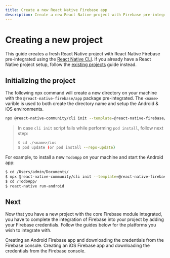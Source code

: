 ```yaml
---
title: Create a new React Native Firebase app
description: Create a new React Native project with Firebase pre-integrated
---
```


# Creating a new project

This guide creates a fresh React Native project with React Native Firebase pre-integrated using the [React Native CLI](https://github.com/react-native-community/cli). If you already have a React Native project setup, follow the [existing projects](/quick-start/existing-project) guide instead.

## Initializing the project

The following npx command will create a new directory on your machine with the `@react-native-firebase/app` package pre-integrated. The `<name>` varible is used to both create the directory name and setup the Android & iOS environments.

```bash
npx @react-native-community/cli init --template=@react-native-firebase/template <name>
```
> In case `cli init` script fails while performing `pod install`, follow next step:
>```bash
>$ cd ./<name>/ios
>$ pod update (or pod install --repo-update)
>```

For example, to install a new `TodoApp` on your machine and start the Android app:

```bash
$ cd /Users/admin/Documents/
$ npx @react-native-community/cli init --template=@react-native-firebase/template TodoApp
$ cd /TodoApp/
$ react-native run-android
```

## Next

Now that you have a new project with the core Firebase module integrated, you have to complete the integration of Firebase into your project by adding your Firebase credentials. Follow the guides below for the platforms you wish to integrate with.

<Grid columns="2">
	<Block
		title="Adding Firebase credentials to your Android app"
		to="/quick-start/android-firebase-credentials"
		icon="android"
		color="#4CAF50"
	>
		Creating an Android Firebase app and downloading the credentials from the Firebase console.
  	</Block>
    <Block
		title="Adding Firebase credentials to your iOS app"
        to="/quick-start/ios-firebase-credentials"
        icon="phone_iphone"
        color="#2196F3"
    >
        Creating an iOS Firebase app and downloading the credentials from the Firebase console.
    </Block>
</Grid>
